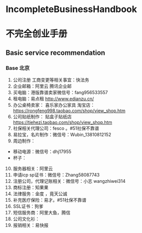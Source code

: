 # IncompleteBusinessHandbook
# 不完全创业手册
## Basic service recommendation
### Base 北京

1. 公司注册 工商变更等相关事宜：快法务
2. 企业邮箱：阿里云 腾讯企业邮
3. 买电脑：港版靠谱卖家微信号：fang956533557
4. 租电脑：易点租 http://www.edianzu.cn/
5. 办公桌椅卖家： 喜乐家办公家具 淘宝店：https://rongfeng998.taobao.com/shop/view_shop.htm
6. 公司贴纸制作： 贴盒子贴纸店 https://tiehezi.taobao.com/shop/view_shop.htm
7. 社保相关代理公司：fesco 。#51社保不靠谱
8. 易拉宝，名片制作：微信号：Wubin_13810812152
9. 周边制作：
 - 移动电源：微信号：dhj17955
 - 杯子：
10. 服务器相关：阿里云
11. 申请icp sp证书：微信号：Zhang58087743
12. 注册公司，代理记账相关：微信号：小志 wangzhiwei314
13. 商标注册：知果果
14. 法律服务：金度 ，竟天公诚
15. 补充医疗保险：易才。#51社保不靠谱
16. SSL证书：狗爹
17. 短信服务商：阿里大鱼，腾信
18. 公司文化衫：
19. 报销相关：易快报
